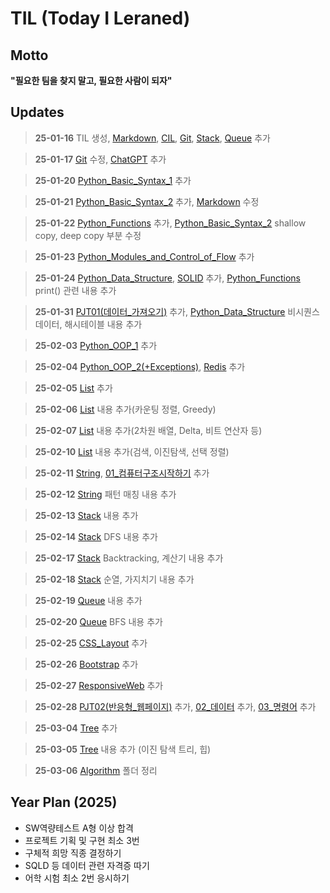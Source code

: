 # TIL (Today I Leraned)

## Motto

**"필요한 팀을 찾지 말고, 필요한 사람이 되자"**

## Updates

> **25-01-16** TIL 생성, [Markdown](https://github.com/2myunpaper/til/blob/master/Dev_Enviornment/Markdown.md), [CIL](https://github.com/2myunpaper/til/blob/master/Dev_Enviornment/CLI.md), [Git](https://github.com/2myunpaper/til/blob/master/Dev_Enviornment/Git.md), [Stack](https://github.com/2myunpaper/til/blob/master/Algorithm/Stack.md), [Queue](https://github.com/2myunpaper/til/blob/master/Algorithm/Queue.md) 추가

> **25-01-17** [Git](https://github.com/2myunpaper/til/blob/master/Dev%20Enviornment/Git.md) 수정, [ChatGPT](https://github.com/2myunpaper/til/blob/master/Dev%20Enviornment/ChatGPT.md) 추가

> **25-01-20** [Python_Basic_Syntax_1](https://github.com/2myunpaper/til/blob/master/Python/Basic_Syntax/Basic_Syntax_01.md) 추가

> **25-01-21** [Python_Basic_Syntax_2](https://github.com/2myunpaper/til/blob/master/Python/Basic_Syntax/Basic_Syntax_02.md) 추가, [Markdown](https://github.com/2myunpaper/til/blob/master/Dev_Enviornment/Markdown.md) 수정

> **25-01-22** [Python_Functions](https://github.com/2myunpaper/til/blob/master/Python/Functions.md) 추가, [Python_Basic_Syntax_2](https://github.com/2myunpaper/til/blob/master/Python/Basic_Syntax/Basic_Syntax_02.md) shallow copy, deep copy 부분 수정

> **25-01-23** [Python_Modules_and_Control_of_Flow](https://github.com/2myunpaper/til/blob/master/Python/Modules_and_Control_of_Flow.md) 추가

> **25-01-24** [Python_Data_Structure](https://github.com/2myunpaper/til/blob/master/Python/Data_Structure.md), [SOLID](https://github.com/2myunpaper/til/blob/master/Dev_Enviornment/SOLID.md) 추가, [Python_Functions](https://github.com/2myunpaper/til/blob/master/Python/Functions.md) print() 관련 내용 추가

> **25-01-31** [PJT01(데이터_가져오기)](https://github.com/2myunpaper/til/blob/master/관통프로젝트_도서사이트/PJT01(데이터_가져오기).md) 추가, [Python_Data_Structure](https://github.com/2myunpaper/til/blob/master/Python/Data_Structure.md) 비시퀀스 데이터, 해시테이블 내용 추가

> **25-02-03** [Python_OOP_1](https://github.com/2myunpaper/til/blob/master/Python/OOP/OOP_1.md) 추가 

> **25-02-04** [Python_OOP_2(+Exceptions)](https://github.com/2myunpaper/til/blob/master/Python/OOP/OOP_2(+Exceptions).md), [Redis](https://github.com/2myunpaper/til/blob/master/Dev_Enviornment/Redis.md) 추가

> **25-02-05** [List](https://github.com/2myunpaper/til/blob/master/Algorithm/List.md) 추가

> **25-02-06** [List](https://github.com/2myunpaper/til/blob/master/Algorithm/List.md) 내용 추가(카운팅 정렬, Greedy)

> **25-02-07** [List](https://github.com/2myunpaper/til/blob/master/Algorithm/List.md) 내용 추가(2차원 배열, Delta, 비트 연산자 등)

> **25-02-10** [List](https://github.com/2myunpaper/til/blob/master/Algorithm/List.md) 내용 추가(검색, 이진탐색, 선택 정렬)

> **25-02-11** [String](https://github.com/2myunpaper/til/blob/master/Algorithm/String.md), [01_컴퓨터구조시작하기](https://github.com/2myunpaper/til/blob/master/CS/혼자하는컴구운체/01_컴퓨터구조시작하기.md) 추가

> **25-02-12** [String](https://github.com/2myunpaper/til/blob/master/Algorithm/String.md) 패턴 매칭 내용 추가

> **25-02-13** [Stack](https://github.com/2myunpaper/til/blob/master/Algorithm/Stack.md) 내용 추가

> **25-02-14** [Stack](https://github.com/2myunpaper/til/blob/master/Algorithm/Stack.md) DFS 내용 추가

> **25-02-17** [Stack](https://github.com/2myunpaper/til/blob/master/Algorithm/Stack.md) Backtracking, 계산기 내용 추가

> **25-02-18** [Stack](https://github.com/2myunpaper/til/blob/master/Algorithm/Stack.md) 순열, 가지치기 내용 추가

> **25-02-19** [Queue](https://github.com/2myunpaper/til/blob/master/Algorithm/Queue.md) 내용 추가

> **25-02-20** [Queue](https://github.com/2myunpaper/til/blob/master/Algorithm/Queue.md) BFS 내용 추가

> **25-02-25** [CSS_Layout](https://github.com/2myunpaper/til/blob/master/Web/CSS_Layout.md) 추가

> **25-02-26** [Bootstrap](https://github.com/2myunpaper/til/blob/master/Web/Bootstrap.md) 추가

> **25-02-27** [ResponsiveWeb](https://github.com/2myunpaper/til/blob/master/Web/ResponsiveWeb.md) 추가

> **25-02-28** [PJT02(반응형_웹페이지)](https://github.com/2myunpaper/til/blob/master/관통프로젝트_도서사이트/PJT02(반응형_웹페이지).md) 추가, [02_데이터](https://github.com/2myunpaper/til/blob/master/CS/혼자하는컴구운체/02_데이터.md) 추가, [03_명령어](https://github.com/2myunpaper/til/blob/master/CS/혼자하는컴구운체/03_명령어.md) 추가

> **25-03-04** [Tree](https://github.com/2myunpaper/til/blob/master/Algorithm/Tree.md) 추가

> **25-03-05** [Tree](https://github.com/2myunpaper/til/blob/master/Algorithm/Tree.md) 내용 추가 (이진 탐색 트리, 힙)

> **25-03-06** [Algorithm](https://github.com/2myunpaper/til/blob/master/Algorithm) 폴더 정리

## Year Plan (2025)

- SW역량테스트 A형 이상 합격
- 프로젝트 기획 및 구현 최소 3번
- 구체적 희망 직종 결정하기
- SQLD 등 데이터 관련 자격증 따기
- 어학 시험 최소 2번 응시하기
